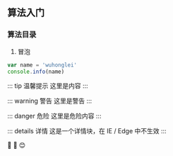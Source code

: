 ## 算法入门
### 算法目录

1. 冒泡

```js
var name = 'wuhonglei'
console.info(name)
```

::: tip 温馨提示
这里是内容
:::

::: warning 警告
这里是警告
:::

::: danger 危险
这里是危险内容
:::

::: details 详情
这是一个详情块，在 IE / Edge 中不生效
:::


:tada: :100: :blush: